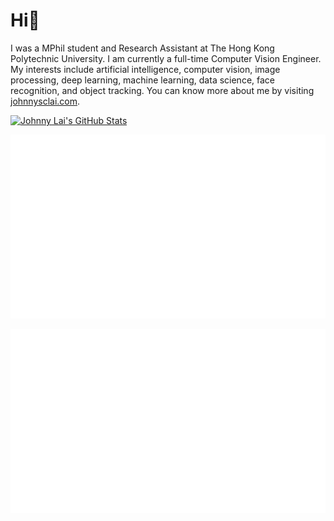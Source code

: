 # Hi👋

I was a MPhil student and Research Assistant at The Hong Kong Polytechnic University. I am currently a full-time Computer Vision Engineer. My interests include artificial intelligence, computer vision, image processing, deep learning, machine learning, data science, face recognition, and object tracking. You can know more about me by visiting [johnnysclai.com](https://johnnysclai.com/).

[![Johnny Lai's GitHub Stats](https://github-readme-stats.vercel.app/api/?username=johnnysclai&count_private=true&theme=default&showicons=true)]()

![](https://github.com/johnnysclai/github-stats/blob/master/generated/overview.svg)

![](https://github.com/johnnysclai/github-stats/blob/master/generated/languages.svg)
